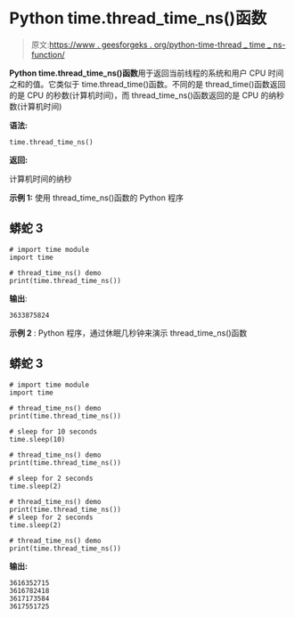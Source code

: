# Python time.thread_time_ns()函数

> 原文:[https://www . geesforgeks . org/python-time-thread _ time _ ns-function/](https://www.geeksforgeeks.org/python-time-thread_time_ns-function/)

**Python time.thread_time_ns()函数**用于返回当前线程的系统和用户 CPU 时间之和的值。它类似于 time.thread_time()函数。不同的是 thread_time()函数返回的是 CPU 的秒数(计算机时间)，而 thread_time_ns()函数返回的是 CPU 的纳秒数(计算机时间)

**语法:**

```
time.thread_time_ns()
```

**返回:**

计算机时间的纳秒

**示例 1:** 使用 thread_time_ns()函数的 Python 程序

## 蟒蛇 3

```
# import time module
import time

# thread_time_ns() demo
print(time.thread_time_ns())
```

**输出**:

```
3633875824
```

**示例 2** : Python 程序，通过休眠几秒钟来演示 thread_time_ns()函数

## 蟒蛇 3

```
# import time module
import time

# thread_time_ns() demo
print(time.thread_time_ns())

# sleep for 10 seconds
time.sleep(10)

# thread_time_ns() demo
print(time.thread_time_ns())

# sleep for 2 seconds
time.sleep(2)

# thread_time_ns() demo
print(time.thread_time_ns())
# sleep for 2 seconds
time.sleep(2)

# thread_time_ns() demo
print(time.thread_time_ns())
```

**输出:**

```
3616352715
3616782418
3617173584
3617551725
```